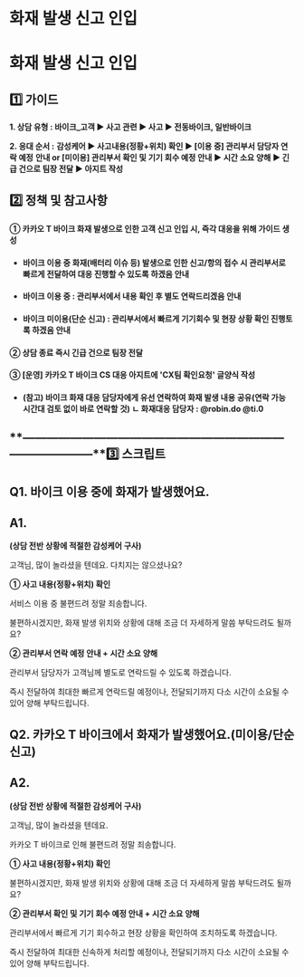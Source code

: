 # 화재 발생 신고 인입

**화재 발생 신고 인입**
===============

**1️⃣ 가이드**
-----------

**1. 상담 유형 : 바이크\_고객 ▶ 사고 관련 ▶ 사고 ▶ 전동바이크, 일반바이크**

**2. 응대 순서 :** **감성케어 ▶ 사고내용(정황+위치) 확인 ▶ [이용 중] 관리부서 담당자 연락 예정** **안내 or [미이용] 관리부서 확인 및 기기 회수 예정 안내 ▶ 시간 소요 양해 ▶ 긴급 건으로 팀장 전달 ▶ 아지트 작성**

**2️⃣ 정책 및 참고사항**
-----------------

#### **①** 카카오 T 바이크 화재 발생으로 인한 고객 신고 인입 시, 즉각 대응을 위해 가이드 생성

* #### 바이크 이용 중 화재(배터리 이슈 등) 발생으로 인한 신고/항의 접수 시 관리부서로 빠르게 전달하여 대응 진행할 수 있도록 하겠음 안내
* #### **바이크 이용 중 :** 관리부서에서 내용 확인 후 별도 연락드리겠음 안내
* #### **바이크 미이용(단순 신고) :** 관리부서에서 빠르게 기기회수 및 현장 상황 확인 진행토록 하겠음 안내

#### ② 상담 종료 즉시 긴급 건으로 팀장 전달

#### ③ **[운영] 카카오 T 바이크 CS 대응** 아지트에 'CX팀 확인요청' 글양식 작성

* #### (참고) 바이크 화재 대응 담당자에게 **유선 연락**하여 화재 발생 내용 공유(연락 가능 시간대 검토 없이 바로 연락할 것) ㄴ 화재대응 담당자 : @robin.do @ti.0

**―****―****―****―****―****―****―****―****―****―****―****―****―****―****―****―****―****―****―****―****―****―****―****―****―****―****―****―****―****3️⃣ 스크립트**
-------------------------------------------------------------------------------------------------------------------------------------------------------------

**Q1.** **바이크 이용 중에 화재가 발생했어요.**
--------------------------------

**A1.**
-------

**(상담 전반 상황에 적절한 감성케어 구사)**

고객님, 많이 놀라셨을 텐데요. 다치지는 않으셨나요?

**① 사고 내용(정황+위치) 확인**

서비스 이용 중 불편드려 정말 죄송합니다.

불편하시겠지만, 화재 발생 위치와 상황에 대해 조금 더 자세하게 말씀 부탁드려도 될까요?

**② 관리부서 연락 예정 안내 + 시간 소요 양해**

관리부서 담당자가 고객님께 별도로 연락드릴 수 있도록 하겠습니다.

즉시 전달하여 최대한 빠르게 연락드릴 예정이나, 전달되기까지 다소 시간이 소요될 수 있어 양해 부탁드립니다.

**Q2.** **카카오 T 바이크에서 화재가 발생했어요.(미이용/단순 신고)**
---------------------------------------------

**A2.**
-------

**(상담 전반 상황에 적절한 감성케어 구사)**

고객님, 많이 놀라셨을 텐데요.

카카오 T 바이크로 인해 불편드려 정말 죄송합니다.

**① 사고 내용(정황+위치) 확인**

불편하시겠지만, 화재 발생 위치와 상황에 대해 조금 더 자세하게 말씀 부탁드려도 될까요?

**② 관리부서 확인 및 기기 회수 예정 안내 + 시간 소요 양해**

관리부서에서 빠르게 기기 회수하고 현장 상황을 확인하여 조치하도록 하겠습니다.

즉시 전달하여 최대한 신속하게 처리할 예정이나, 전달되기까지 다소 시간이 소요될 수 있어 양해 부탁드립니다.